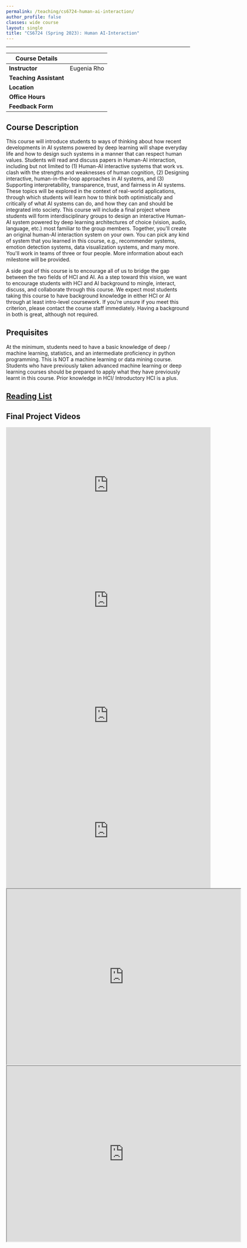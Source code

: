 ```yaml
---
permalink: /teaching/cs6724-human-ai-interaction/
author_profile: false
classes: wide course
layout: single
title: "CS6724 (Spring 2023): Human AI-Interaction"
---
```

---

| Course Details         |             |
|------------------------|-------------|
| **Instructor**         | Eugenia Rho |
| **Teaching Assistant** |             |
| **Location**           |             |
| **Office Hours**       |             |
| **Feedback Form**      |             |

## Course Description

This course will introduce students to ways of thinking about how recent developments in AI systems powered by deep learning will shape everyday life and how to design such systems in a manner that can respect human values. Students will read and discuss papers in Human-AI interaction, including but not limited to (1) Human-AI interactive systems that work vs. clash with the strengths and weaknesses of human cognition, (2) Designing interactive, human-in-the-loop approaches in AI systems, and (3) Supporting interpretability, transparence, trust, and fairness in AI systems. These topics will be explored in the context of real-world applications, through which students will learn how to think both optimistically and critically of what AI systems can do, and how they can and should be integrated into society.
This course will include a final project where students will form interdisciplinary groups to design an interactive Human-AI system powered by deep learning architectures of choice (vision, audio, language, etc.) most familiar to the group members. Together, you'll create an original human-AI interaction system on your own. You can pick any kind of system that you learned in this course, e.g., recommender systems, emotion detection systems, data visualization systems, and many more. You'll work in teams of three or four people. More information about each milestone will be provided.

A side goal of this course is to encourage all of us to bridge the gap between the two fields of HCI and AI. As a step toward this vision, we want to encourage students with HCI and AI background to mingle, interact, discuss, and collaborate through this course. We expect most students taking this course to have background knowledge in either HCI or AI through at least intro-level coursework. If you’re unsure if you meet this criterion, please contact the course staff immediately. Having a background in both is great, although not required.

## Prequisites

At the minimum, students need to have a basic knowledge of deep / machine learning, statistics, and an intermediate proficiency in python programming. This is NOT a machine learning or data mining course. Students who have previously taken advanced machine learning or deep learning courses should be prepared to apply what they have previously learnt in this course. Prior knowledge in HCI/ Introductory HCI is a plus.

## [Reading List](https://docs.google.com/spreadsheets/d/1UORMlGkIvwuCwl3LGSOooUM_RioYLNcp/edit#gid=380029853)

## Final Project Videos

<div class='videos'>
<iframe width="560" height="315" src="https://www.youtube.com/embed/XTv0GbuJyfQ?si=yHoIeu3u6LDKjf-8" title="YouTube video player" frameborder="0" allow="accelerometer; autoplay; clipboard-write; encrypted-media; gyroscope; picture-in-picture; web-share" allowfullscreen></iframe>

<iframe width="560" height="315" src="https://www.youtube.com/embed/r4SFHZXvNXQ?si=jbpNfGXn8h6bsZ1Y" title="YouTube video player" frameborder="0" allow="accelerometer; autoplay; clipboard-write; encrypted-media; gyroscope; picture-in-picture; web-share" allowfullscreen></iframe>

<iframe width="560" height="315" src="https://www.youtube.com/embed/g-BGVavy6KM?si=Wd7AdM9VRk-Lfwug" title="YouTube video player" frameborder="0" allow="accelerometer; autoplay; clipboard-write; encrypted-media; gyroscope; picture-in-picture; web-share" allowfullscreen></iframe>

<iframe width="560" height="315" src="https://www.youtube.com/embed/uFA33QBuilc?si=1o8CZIaGSVrF05v9" title="YouTube video player" frameborder="0" allow="accelerometer; autoplay; clipboard-write; encrypted-media; gyroscope; picture-in-picture; web-share" allowfullscreen></iframe>

<iframe src="https://drive.google.com/file/d/1Fpz4JFNCVbh-CyWmHlBxmefAg6aSnttj/preview" width="640" height="480" allow="autoplay"></iframe>

<iframe src="https://drive.google.com/file/d/1rR8LWjW-zqPeJYm2uDKnAFJNHRQLOca2/preview" width="640" height="480" allow="autoplay"></iframe>
</div>